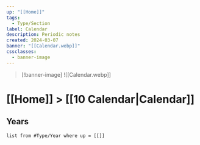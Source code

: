 ```yaml
---
up: "[[Home]]"
tags:
  - Type/Section
label: Calendar
description: Periodic notes
created: 2024-03-07
banner: "[[Calendar.webp]]"
cssclasses:
  - banner-image
---
```

> [!banner-image] ![[Calendar.webp]]
# [[Home]] > [[10 Calendar|Calendar]]

## Years
```dataview
list from #Type/Year where up = [[]]
```
